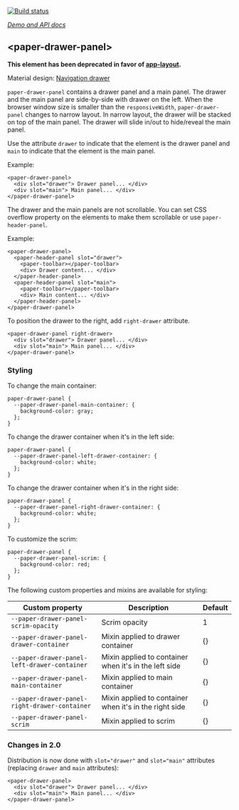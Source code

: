 
<!---

This README is automatically generated from the comments in these files:
paper-drawer-panel.html

Edit those files, and our readme bot will duplicate them over here!
Edit this file, and the bot will squash your changes :)

The bot does some handling of markdown. Please file a bug if it does the wrong
thing! https://github.com/PolymerLabs/tedium/issues

-->

[![Build status](https://travis-ci.org/PolymerElements/paper-drawer-panel.svg?branch=master)](https://travis-ci.org/PolymerElements/paper-drawer-panel)

_[Demo and API docs](https://elements.polymer-project.org/elements/paper-drawer-panel)_


## &lt;paper-drawer-panel&gt;

**This element has been deprecated in favor of [app-layout](https://github.com/PolymerElements/app-layout).**


Material design: [Navigation drawer](https://www.google.com/design/spec/patterns/navigation-drawer.html)

`paper-drawer-panel` contains a drawer panel and a main panel. The drawer
and the main panel are side-by-side with drawer on the left. When the browser
window size is smaller than the `responsiveWidth`, `paper-drawer-panel`
changes to narrow layout. In narrow layout, the drawer will be stacked on top
of the main panel. The drawer will slide in/out to hide/reveal the main
panel.

Use the attribute `drawer` to indicate that the element is the drawer panel and
`main` to indicate that the element is the main panel.

Example:

    <paper-drawer-panel>
      <div slot="drawer"> Drawer panel... </div>
      <div slot="main"> Main panel... </div>
    </paper-drawer-panel>

The drawer and the main panels are not scrollable. You can set CSS overflow
property on the elements to make them scrollable or use `paper-header-panel`.

Example:

    <paper-drawer-panel>
      <paper-header-panel slot="drawer">
        <paper-toolbar></paper-toolbar>
        <div> Drawer content... </div>
      </paper-header-panel>
      <paper-header-panel slot="main">
        <paper-toolbar></paper-toolbar>
        <div> Main content... </div>
      </paper-header-panel>
    </paper-drawer-panel>

To position the drawer to the right, add `right-drawer` attribute.

    <paper-drawer-panel right-drawer>
      <div slot="drawer"> Drawer panel... </div>
      <div slot="main"> Main panel... </div>
    </paper-drawer-panel>

### Styling

To change the main container:

    paper-drawer-panel {
      --paper-drawer-panel-main-container: {
        background-color: gray;
      };
    }

To change the drawer container when it's in the left side:

    paper-drawer-panel {
      --paper-drawer-panel-left-drawer-container: {
        background-color: white;
      };
    }

To change the drawer container when it's in the right side:

    paper-drawer-panel {
      --paper-drawer-panel-right-drawer-container: {
        background-color: white;
      };
    }

To customize the scrim:

    paper-drawer-panel {
      --paper-drawer-panel-scrim: {
        background-color: red;
      };
    }

The following custom properties and mixins are available for styling:

Custom property | Description | Default
----------------|-------------|----------
`--paper-drawer-panel-scrim-opacity` | Scrim opacity | 1
`--paper-drawer-panel-drawer-container` | Mixin applied to drawer container | {}
`--paper-drawer-panel-left-drawer-container` | Mixin applied to container when it's in the left side | {}
`--paper-drawer-panel-main-container` | Mixin applied to main container | {}
`--paper-drawer-panel-right-drawer-container` | Mixin applied to container when it's in the right side | {}
`--paper-drawer-panel-scrim` | Mixin applied to scrim | {}

### Changes in 2.0

Distribution is now done with `slot="drawer"` and `slot="main"` attributes (replacing `drawer` and `main` attributes):

    <paper-drawer-panel>
      <div slot="drawer"> Drawer panel... </div>
      <div slot="main"> Main panel... </div>
    </paper-drawer-panel>
